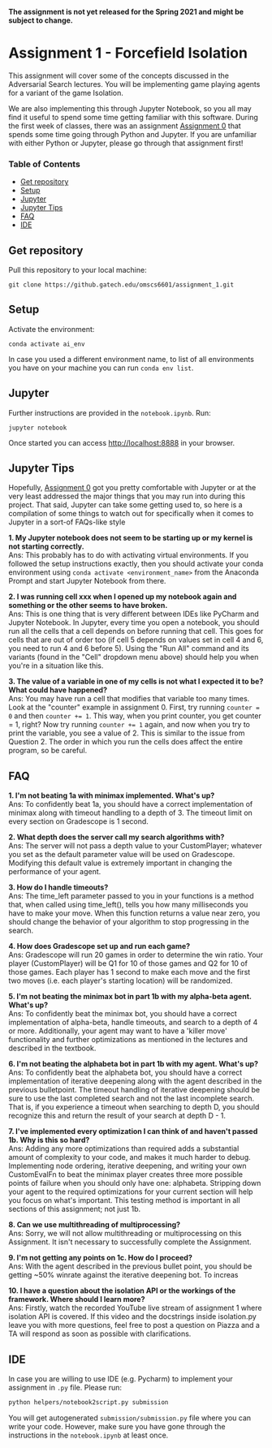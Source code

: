 **The assignment is not yet released for the Spring 2021 and might be subject to change.**

# Assignment 1 - Forcefield Isolation

This assignment will cover some of the concepts discussed in the Adversarial Search lectures. You will be implementing game playing agents for a variant of the game Isolation.

We are also implementing this through Jupyter Notebook, so you all may find it useful to spend some time getting familiar with this software. During the first week of classes, there was an assignment [Assignment 0](https://github.gatech.edu/omscs6601/assignment_0/) that spends some time going through Python and Jupyter. If you are unfamiliar with either Python or Jupyter, please go through that assignment first!

### Table of Contents
- [Get repository](#repo)
- [Setup](#setup)
- [Jupyter](#jupyter)
- [Jupyter Tips](#jupyter-tips)
- [FAQ](#faq)
- [IDE](#IDE)

<a name="repo"/></a>
## Get repository

Pull this repository to your local machine:

```
git clone https://github.gatech.edu/omscs6601/assignment_1.git
```

<a name="setup"/></a>
## Setup

Activate the environment:
```
conda activate ai_env
```

In case you used a different environment name, to list of all environments you have on your machine you can run `conda env list`.

<a name="jupyter"/></a>
## Jupyter

Further instructions are provided in the `notebook.ipynb`. Run:

```
jupyter notebook
```

Once started you can access [http://localhost:8888](http://localhost:8888/) in your browser.

<a name="jupyter-tips"/></a>
## Jupyter Tips

Hopefully, [Assignment 0](https://github.gatech.edu/omscs6601/assignment_0/) got you pretty comfortable with Jupyter or at the very least addressed the major things that you may run into during this project. That said, Jupyter can take some getting used to, so here is a compilation of some things to watch out for specifically when it comes to Jupyter in a sort-of FAQs-like style

**1. My Jupyter notebook does not seem to be starting up or my kernel is not starting correctly.**<br />
Ans: This probably has to do with activating virtual environments. If you followed the setup instructions exactly, then you should activate your conda environment using `conda activate <environment_name>` from the Anaconda Prompt and start Jupyter Notebook from there.

**2. I was running cell xxx when I opened up my notebook again and something or the other seems to have broken.**<br />
Ans: This is one thing that is very different between IDEs like PyCharm and Jupyter Notebook. In Jupyter, every time you open a notebook, you should run all the cells that a cell depends on before running that cell. This goes for cells that are out of order too (if cell 5 depends on values set in cell 4 and 6, you need to run 4 and 6 before 5). Using the "Run All" command and its variants (found in the "Cell" dropdown menu above) should help you when you're in a situation like this.

**3. The value of a variable in one of my cells is not what I expected it to be? What could have happened?** <br />
Ans: You may have run a cell that modifies that variable too many times. Look at the "counter" example in assignment 0. First, try running `counter = 0` and then `counter += 1`. This way, when you print counter, you get counter = 1, right? Now try running `counter += 1` again, and now when you try to print the variable, you see a value of 2. This is similar to the issue from Question 2. The order in which you run the cells does affect the entire program, so be careful.

<a name="faq"/></a>
## FAQ
**1. I'm not beating 1a with minimax implemented. What's up?**<br />
Ans: To confidently beat 1a, you should have a correct implementation of minimax along with timeout handling to a depth of 3. The timeout limit on every section on Gradescope is 1 second.

**2. What depth does the server call my search algorithms with?**<br />
Ans: The server will not pass a depth value to your CustomPlayer; whatever you set as the default parameter value will be used on Gradescope. Modifying this default value is extremely important in changing the performance of your agent.

**3. How do I handle timeouts?**<br />
Ans: The time_left parameter passed to you in your functions is a method that, when called using time_left(), tells you how many milliseconds you have to make your move. When this function returns a value near zero, you should change the behavior of your algorithm to stop progressing in the search.

**4. How does Gradescope set up and run each game?**<br />
Ans: Gradescope will run 20 games in order to determine the win ratio. Your player (CustomPlayer) will be Q1 for 10 of those games and Q2 for 10 of those games. Each player has 1 second to make each move and the first two moves (i.e. each player's starting location) will be randomized.

**5. I'm not beating the minimax bot in part 1b with my alpha-beta agent. What's up?**<br />
Ans: To confidently beat the minimax bot, you should have a correct implementation of alpha-beta, handle timeouts, and search to a depth of 4 or more. Additionally, your agent  may want to have a 'killer move' functionality and further optimizations as mentioned in the lectures and described in the textbook.

**6. I'm not beating the alphabeta bot in part 1b with my agent. What's up?**<br />
Ans: To confidently beat the alphabeta bot, you should have a correct implementation of iterative deepening along with the agent described in the previous bulletpoint. The timeout handling of iterative deepening should be sure to use the last completed search and not the last incomplete search. That is, if you experience a timeout when searching to depth D, you should recognize this and return the result of your search at depth D - 1.

**7. I've implemented every optimization I can think of and haven't passed 1b. Why is this so hard?**<br />
Ans: Adding any more optimizations than required adds a substantial amount of complexity to your code, and makes it much harder to debug. Implementing node ordering, iterative deepening, and writing your own CustomEvalFn to beat the minimax player creates three more possible points of failure when you should only have one: alphabeta. Stripping down your agent to the required optimizations for your current section will help you focus on what's important. This testing method is important in all sections of this assignment; not just 1b.

**8. Can we use multithreading of multiprocessing?**<br />
Ans: Sorry, we will not allow multithreading or multiprocessing on this Assignment. It isn't necessary to successfully complete the Assignment.

**9. I'm not getting any points on 1c. How do I proceed?**<br />
Ans: With the agent described in the previous bullet point, you should be getting ~50% winrate against the iterative deepening bot. To increas

**10. I have a question about the isolation API or the workings of the framework. Where should I learn more?**<br />
Ans: Firstly, watch the recorded YouTube live stream of assignment 1 where isolation API is covered. If this video and the docstrings inside isolation.py leave you with more questions, feel free to post a question on Piazza and a TA will respond as soon as possible with clarifications.

<a name="IDE"/></a>
## IDE 

In case you are willing to use IDE (e.g. Pycharm) to implement your assignment in `.py` file. Please run:

```bash
python helpers/notebook2script.py submission
```

You will get autogenerated `submission/submission.py` file where you can write your code. However, make sure you have gone through the instructions in the `notebook.ipynb` at least once.
